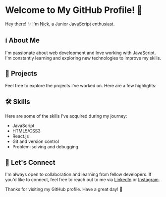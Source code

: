 # Welcome to My GitHub Profile! 👋
Hey there! ✨ I'm  [Nick](https://www.instagram.com/nickiway_/), a Junior JavaScript enthusiast.

## ℹ️ About Me
I'm passionate about web development and love working with JavaScript. I'm constantly learning and exploring new technologies to improve my skills.

## 🚀 Projects
Feel free to explore the projects I've worked on. Here are a few highlights:


## 🛠️ Skills
Here are some of the skills I've acquired during my journey:

- JavaScript
- HTML5/CSS3
- React.js
- Git and version control
- Problem-solving and debugging

## 🤝 Let's Connect
I'm always open to collaboration and learning from fellow developers. If you'd like to connect, feel free to reach out to me via [LinkedIn](https://www.linkedin.com/in/nick-shkitak-b1610b260/) or [Instagram](https://www.instagram.com/nickiway_/).

Thanks for visiting my GitHub profile. Have a great day! 🌟
